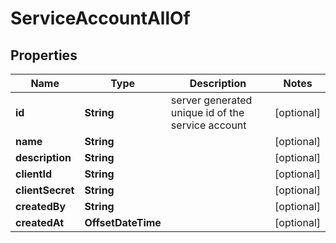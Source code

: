 

# ServiceAccountAllOf


## Properties

Name | Type | Description | Notes
------------ | ------------- | ------------- | -------------
**id** | **String** | server generated unique id of the service account |  [optional]
**name** | **String** |  |  [optional]
**description** | **String** |  |  [optional]
**clientId** | **String** |  |  [optional]
**clientSecret** | **String** |  |  [optional]
**createdBy** | **String** |  |  [optional]
**createdAt** | **OffsetDateTime** |  |  [optional]



